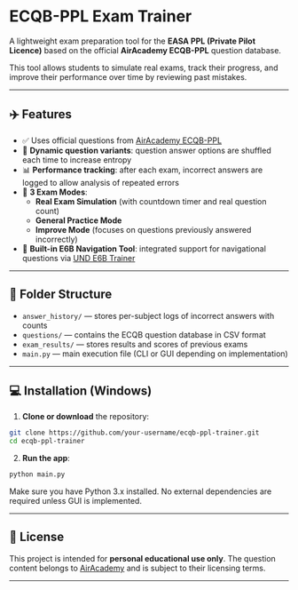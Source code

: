 # ECQB-PPL Exam Trainer

A lightweight exam preparation tool for the **EASA PPL (Private Pilot Licence)** based on the official **AirAcademy ECQB-PPL** question database.

This tool allows students to simulate real exams, track their progress, and improve their performance over time by reviewing past mistakes.

---

## ✈️ Features

- ✅ Uses official questions from [AirAcademy ECQB-PPL](https://aircademy.com/ecqb-ppl-en/)
- 🔀 **Dynamic question variants**: question answer options are shuffled each time to increase entropy
- 📊 **Performance tracking**: after each exam, incorrect answers are logged to allow analysis of repeated errors
- 📅 **3 Exam Modes**:
  - **Real Exam Simulation** (with countdown timer and real question count)
  - **General Practice Mode**
  - **Improve Mode** (focuses on questions previously answered incorrectly)
- 🧮 **Built-in E6B Navigation Tool**: integrated support for navigational questions via [UND E6B Trainer](https://mediafiles.aero.und.edu/aero.und.edu/aviation/trainers/e6b/)

---

## 📁 Folder Structure

- `answer_history/` — stores per-subject logs of incorrect answers with counts
- `questions/` — contains the ECQB question database in CSV format
- `exam_results/` — stores results and scores of previous exams
- `main.py` — main execution file (CLI or GUI depending on implementation)

---

## 💻 Installation (Windows)

1. **Clone or download** the repository:
```bash
git clone https://github.com/your-username/ecqb-ppl-trainer.git
cd ecqb-ppl-trainer
```

2. **Run the app**:
```bash
python main.py
```

Make sure you have Python 3.x installed. No external dependencies are required unless GUI is implemented.

---

## 📜 License

This project is intended for **personal educational use only**. The question content belongs to [AirAcademy](https://aircademy.com) and is subject to their licensing terms.

---


